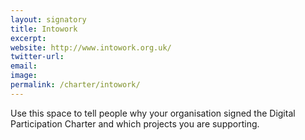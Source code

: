 ```yaml
---
layout: signatory
title: Intowork
excerpt: 
website: http://www.intowork.org.uk/
twitter-url:
email: 
image: 
permalink: /charter/intowork/ 
---
```


Use this space to tell people why your organisation signed the Digital Participation Charter and which projects you are supporting.
